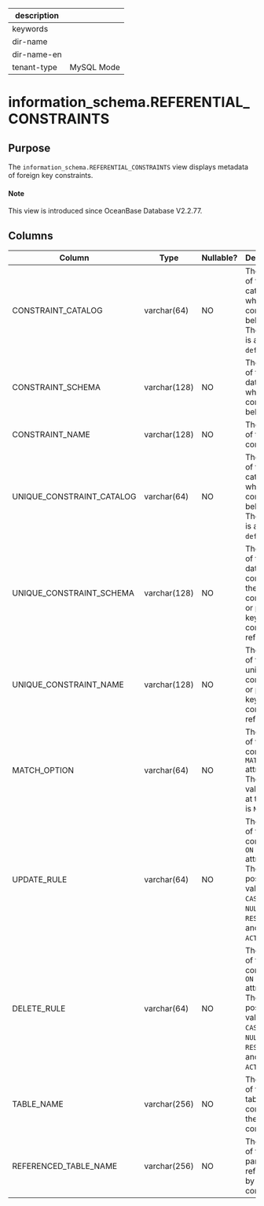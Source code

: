 |description||
|---|---|
|keywords||
|dir-name||
|dir-name-en||
|tenant-type|MySQL Mode|

# information_schema.REFERENTIAL_CONSTRAINTS

## Purpose

The `information_schema.REFERENTIAL_CONSTRAINTS` view displays metadata of foreign key constraints.

<main id="notice" type='explain'>
  <h4>Note</h4>
  <p>This view is introduced since OceanBase Database V2.2.77. </p>
</main>

## Columns

| **Column** | **Type** | **Nullable?** | **Description** |
|---------------------------|-----------------------------------------|----------------|--------------------------------------------------------------|
| CONSTRAINT_CATALOG | varchar(64) | NO | The name of the catalog to which the constraint belongs. The value is always `def`. |
| CONSTRAINT_SCHEMA | varchar(128) | NO | The name of the database to which the constraint belongs. |
| CONSTRAINT_NAME | varchar(128) | NO | The name of the constraint. |
| UNIQUE_CONSTRAINT_CATALOG | varchar(64) | NO | The name of the catalog to which the constraint belongs. The value is always `def`. |
| UNIQUE_CONSTRAINT_SCHEMA | varchar(128) | NO | The name of the database containing the unique constraint or primary key that the constraint references. |
| UNIQUE_CONSTRAINT_NAME | varchar(128) | NO | The name of the unique constraint or primary key that the constraint references. |
| MATCH_OPTION | varchar(64) | NO | The value of the constraint `MATCH` attribute.  The only valid value at this time is `NONE`. |
| UPDATE_RULE | varchar(64) | NO | The value of the constraint `ON UPDATE` attribute.  The possible values are `CASCADE`, `SET NULL`, `RESTRICT`, and `NO ACTION`. |
| DELETE_RULE | varchar(64) | NO | The value of the constraint `ON DELETE` attribute.  The possible values are `CASCADE`, `SET NULL`, `RESTRICT`, and `NO ACTION`. |
| TABLE_NAME | varchar(256) | NO | The name of the child table containing the constraint. |
| REFERENCED_TABLE_NAME | varchar(256) | NO | The name of the parent table referenced by the constraint. |
